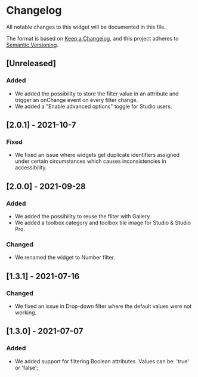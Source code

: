 # Changelog
All notable changes to this widget will be documented in this file.

The format is based on [Keep a Changelog](https://keepachangelog.com/en/1.0.0/), and this project adheres to [Semantic Versioning](https://semver.org/spec/v2.0.0.html).

## [Unreleased]

### Added
- We added the possibility to store the filter value in an attribute and trigger an onChange event on every filter change.
- We added a "Enable advanced options" toggle for Studio users.

## [2.0.1] - 2021-10-7

### Fixed
- We fixed an issue where widgets get duplicate identifiers assigned under certain circumstances which causes inconsistencies in accessibility.

## [2.0.0] - 2021-09-28

### Added
- We added the possibility to reuse the filter with Gallery.
- We added a toolbox category and toolbox tile image for Studio & Studio Pro.

### Changed
- We renamed the widget to Number filter.

## [1.3.1] - 2021-07-16

### Changed
- We fixed an issue in Drop-down filter where the default values were not working.

## [1.3.0] - 2021-07-07

### Added
- We added support for filtering Boolean attributes. Values can be: 'true' or 'false';
